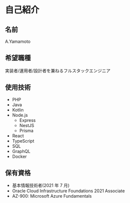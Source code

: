 # 自己紹介

## 名前

A.Yamamoto

## 希望職種

実装者/運用者/設計者を兼ねるフルスタックエンジニア

## 使用技術

- PHP
- Java
- Kotlin
- Node.js
  - Express
  - NestJS
  - Prisma
- React
- TypeScript
- SQL
- GraphQL
- Docker

## 保有資格

- 基本情報技術者(2021 年 7 月)
- Oracle Cloud Infrastructure Foundations 2021 Associate
- AZ-900: Microsoft Azure Fundamentals
